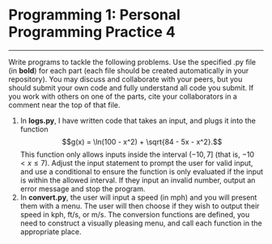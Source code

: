 # Programming 1: Personal Programming Practice 4

---

Write programs to tackle the following problems. Use the specified .py file (in **bold**) for each part (each file should be created automatically in your repository). You may discuss and collaborate with your peers, but you should submit your own code and fully understand all code you submit. If you work with others on one of the parts, cite your collaborators in a comment near the top of that file.

1. In **logs.py**, I have written code that takes an input, and plugs it into the function $$g(x) = \ln(100 - x^2) + \sqrt{84 - 5x - x^2}.$$ This function only allows inputs inside the interval $(-10, 7]$ (that is, $-10 < x \leq 7$). Adjust the input statement to prompt the user for valid input, and use a conditional to ensure the function is only evaluated if the input is within the allowed interval. If they input an invalid number, output an error message and stop the program.
2. In **convert.py**, the user will input a speed (in mph) and you will present them with a menu. The user will then choose if they wish to output their speed in kph, ft/s, or m/s. The conversion functions are defined, you need to construct a visually pleasing menu, and call each function in the appropriate place.
